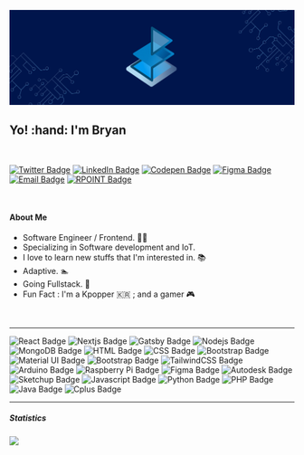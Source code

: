 
[![JB Github Banner](https://github.com/jbryan11/jbryan11/blob/master/public/Header.jpg)](https://github.com/jbryan11)
<h2>Yo! :hand: I'm Bryan</h2>

<br/>

[![Twitter Badge](https://img.shields.io/badge/Twitter-B_R_Y_N99?style=for-the-badge&logo=Twitter&logoColor=white&color=08a0e9)](https://twitter.com/B_R_Y_N99)
[![LinkedIn Badge](https://img.shields.io/badge/LinkedIn-jbryandelda?style=for-the-badge&logo=linkedin&color=0a66c2)](https://www.linkedin.com/in/jbryandelda/)
[![Codepen Badge](https://img.shields.io/badge/CodePen-PeekABo0saku?style=for-the-badge&logo=Codepen&logoColor=white&color=000000)](https://codepen.io/PeekABo0saku)
[![Figma Badge](https://img.shields.io/badge/Figma-@peekabo0saku?style=for-the-badge&logoColor=FFFFFF&logo=figma&color=F24E1E)](https://www.figma.com/@peekabo0saku)
[![Email Badge](https://img.shields.io/badge/Email-Personal?style=for-the-badge&logo=microsoft-outlook&color=CA5010)](mailto:bryan.delda11@outlook.com)
[![RPOINT Badge](https://img.shields.io/badge/RPOINT-Business?style=for-the-badge&logo=email&color=28A44D)](mailto:johnbryandelda@rpointsolution.com)

<br/>

#### About Me

* Software Engineer / Frontend. :technologist:
* Specializing in Software development and IoT.
* I love to learn new stuffs that I'm interested in. :books:
* Adaptive. :swimmer:
* Going Fullstack. :rocket:
* Fun Fact : I'm a Kpopper :kr: ; and a gamer :video_game:
<br/>

___

![React Badge](https://img.shields.io/badge/React-Code?style=for-the-badge&logo=react&logoColor=FFFFFF&color=61DAFB)
![Nextjs Badge](https://img.shields.io/badge/Nextjs-Code?style=for-the-badge&logo=next.js&logoColor=FFFFFF&color=000000)
![Gatsby Badge](https://img.shields.io/badge/Gatsby-Code?style=for-the-badge&logo=gatsby&logoColor=FFFFFF&color=663399)
![Nodejs Badge](https://img.shields.io/badge/Nodejs-Code?style=for-the-badge&logo=Node.js&logoColor=FFFFFF&color=339933)
![MongoDB Badge](https://img.shields.io/badge/MongoDB-Code?style=for-the-badge&logo=mongodb&logoColor=FFFFFF&color=47A248)
![HTML Badge](https://img.shields.io/badge/HTML5-Code?style=for-the-badge&logo=html5&logoColor=FFFFFF&color=E34F26)
![CSS Badge](https://img.shields.io/badge/CSS3-Code?style=for-the-badge&logo=css3&logoColor=FFFFFF&color=1572B6)
![Bootstrap Badge](https://img.shields.io/badge/Bootstrap-Code?style=for-the-badge&logo=bootstrap&logoColor=FFFFFF&color=7952B3)
![Material UI Badge](https://img.shields.io/badge/MaterialUI-Code?style=for-the-badge&logo=material-ui&logoColor=FFFFFF&color=0081CB)
![Bootstrap Badge](https://img.shields.io/badge/Bootstrap-Code?style=for-the-badge&logo=bootstrap&logoColor=FFFFFF&color=7952B3)
![TailwindCSS Badge](https://img.shields.io/badge/tailwindcss-Code?style=for-the-badge&logo=tailwind-css&logoColor=FFFFFF&color=38B2AC)
![Arduino Badge](https://img.shields.io/badge/Arduino-embedded?style=for-the-badge&logo=arduino&logoColor=FFFFFF&color=00979D)
![Raspberry Pi Badge](https://img.shields.io/badge/RaspberryPi-embedded?style=for-the-badge&logo=raspberry-pi&logoColor=FFFFFF&color=C51A4A)
![Figma Badge](https://img.shields.io/badge/Figma-design?style=for-the-badge&logo=figma&logoColor=FFFFFF&color=F24E1E)
![Autodesk Badge](https://img.shields.io/badge/AutoCAD-design?style=for-the-badge&logo=autodesk&logoColor=FFFFFF&color=0696D7)
![Sketchup Badge](https://img.shields.io/badge/Sketchup-design?style=for-the-badge&logo=sketchup&logoColor=FFFFFF&color=005F9E)
![Javascript Badge](https://img.shields.io/badge/Javascript-Code?style=for-the-badge&logo=javascript&labelColor=00000&logoColor=000000&color=F7DF1E)
![Python Badge](https://img.shields.io/badge/Python-Code?style=for-the-badge&logo=python&logoColor=FFFFFF&color=3776AB)
![PHP Badge](https://img.shields.io/badge/PHP-Code?style=for-the-badge&logo=php&logoColor=FFFFFF&color=777BB4)
![Java Badge](https://img.shields.io/badge/Java-Code?style=for-the-badge&logo=java&logoColor=FFFFFF&color=007396)
![Cplus Badge](https://img.shields.io/badge/C++-Code?style=for-the-badge&logo=c&logoColor=FFFFFF&color=00599C)

___

<h5>Statistics</h5>

<p>
<img src="https://github-readme-stats.vercel.app/api?username=jbryan11">
</p>





